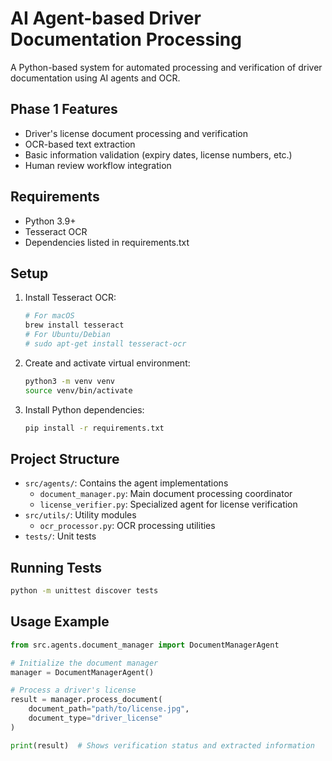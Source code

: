 # AI Agent-based Driver Documentation Processing

A Python-based system for automated processing and verification of driver documentation using AI agents and OCR.

## Phase 1 Features
- Driver's license document processing and verification
- OCR-based text extraction
- Basic information validation (expiry dates, license numbers, etc.)
- Human review workflow integration

## Requirements
- Python 3.9+
- Tesseract OCR
- Dependencies listed in requirements.txt

## Setup
1. Install Tesseract OCR:
   ```bash
   # For macOS
   brew install tesseract
   # For Ubuntu/Debian
   # sudo apt-get install tesseract-ocr
   ```

2. Create and activate virtual environment:
   ```bash
   python3 -m venv venv
   source venv/bin/activate
   ```

3. Install Python dependencies:
   ```bash
   pip install -r requirements.txt
   ```

## Project Structure
- `src/agents/`: Contains the agent implementations
  - `document_manager.py`: Main document processing coordinator
  - `license_verifier.py`: Specialized agent for license verification
- `src/utils/`: Utility modules
  - `ocr_processor.py`: OCR processing utilities
- `tests/`: Unit tests

## Running Tests
```bash
python -m unittest discover tests
```

## Usage Example
```python
from src.agents.document_manager import DocumentManagerAgent

# Initialize the document manager
manager = DocumentManagerAgent()

# Process a driver's license
result = manager.process_document(
    document_path="path/to/license.jpg",
    document_type="driver_license"
)

print(result)  # Shows verification status and extracted information
```